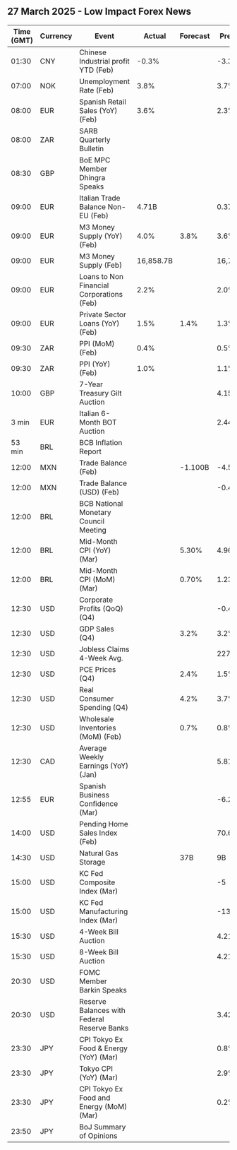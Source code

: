 ## 27 March 2025 - Low Impact Forex News

| Time (GMT) | Currency | Event | Actual | Forecast | Previous |
|------|----------|-------|--------|----------|----------|
| 01:30 | CNY | Chinese Industrial profit YTD (Feb) | -0.3% |  | -3.3% |
| 07:00 | NOK | Unemployment Rate (Feb) | 3.8% |  | 3.7% |
| 08:00 | EUR | Spanish Retail Sales (YoY) (Feb) | 3.6% |  | 2.3% |
| 08:00 | ZAR | SARB Quarterly Bulletin |  |  |  |
| 08:30 | GBP | BoE MPC Member Dhingra Speaks |  |  |  |
| 09:00 | EUR | Italian Trade Balance Non-EU (Feb) | 4.71B |  | 0.37B |
| 09:00 | EUR | M3 Money Supply (YoY) (Feb) | 4.0% | 3.8% | 3.6% |
| 09:00 | EUR | M3 Money Supply (Feb) | 16,858.7B |  | 16,754.9B |
| 09:00 | EUR | Loans to Non Financial Corporations (Feb) | 2.2% |  | 2.0% |
| 09:00 | EUR | Private Sector Loans (YoY) (Feb) | 1.5% | 1.4% | 1.3% |
| 09:30 | ZAR | PPI (MoM) (Feb) | 0.4% |  | 0.5% |
| 09:30 | ZAR | PPI (YoY) (Feb) | 1.0% |  | 1.1% |
| 10:00 | GBP | 7-Year Treasury Gilt Auction |  |  | 4.155% |
| 3 min | EUR | Italian 6-Month BOT Auction |  |  | 2.448% |
| 53 min | BRL | BCB Inflation Report |  |  |  |
| 12:00 | MXN | Trade Balance (Feb) |  | -1.100B | -4.558B |
| 12:00 | MXN | Trade Balance (USD) (Feb) |  |  | -0.423B |
| 12:00 | BRL | BCB National Monetary Council Meeting |  |  |  |
| 12:00 | BRL | Mid-Month CPI (YoY) (Mar) |  | 5.30% | 4.96% |
| 12:00 | BRL | Mid-Month CPI (MoM) (Mar) |  | 0.70% | 1.23% |
| 12:30 | USD | Corporate Profits (QoQ) (Q4) |  |  | -0.4% |
| 12:30 | USD | GDP Sales (Q4) |  | 3.2% | 3.2% |
| 12:30 | USD | Jobless Claims 4-Week Avg. |  |  | 227.00K |
| 12:30 | USD | PCE Prices (Q4) |  | 2.4% | 1.5% |
| 12:30 | USD | Real Consumer Spending (Q4) |  | 4.2% | 3.7% |
| 12:30 | USD | Wholesale Inventories (MoM) (Feb) |  | 0.7% | 0.8% |
| 12:30 | CAD | Average Weekly Earnings (YoY) (Jan) |  |  | 5.81% |
| 12:55 | EUR | Spanish Business Confidence (Mar) |  |  | -6.2 |
| 14:00 | USD | Pending Home Sales Index (Feb) |  |  | 70.6 |
| 14:30 | USD | Natural Gas Storage |  | 37B | 9B |
| 15:00 | USD | KC Fed Composite Index (Mar) |  |  | -5 |
| 15:00 | USD | KC Fed Manufacturing Index (Mar) |  |  | -13 |
| 15:30 | USD | 4-Week Bill Auction |  |  | 4.215% |
| 15:30 | USD | 8-Week Bill Auction |  |  | 4.215% |
| 20:30 | USD | FOMC Member Barkin Speaks |  |  |  |
| 20:30 | USD | Reserve Balances with Federal Reserve Banks |  |  | 3.425T |
| 23:30 | JPY | CPI Tokyo Ex Food & Energy (YoY) (Mar) |  |  | 0.8% |
| 23:30 | JPY | Tokyo CPI (YoY) (Mar) |  |  | 2.9% |
| 23:30 | JPY | CPI Tokyo Ex Food and Energy (MoM) (Mar) |  |  | 0.2% |
| 23:50 | JPY | BoJ Summary of Opinions |  |  |  |
